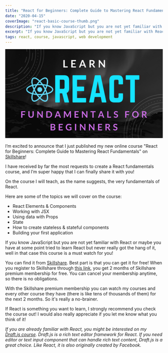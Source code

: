 ```yaml
---
title: "React for Beginners: Complete Guide to Mastering React Fundamentals"
date: "2020-04-15"
coverImage: "react-basic-course-thumb.png"
description: "If you know JavaScript but you are not yet familiar with React fundamentals, you are in the right place! This is a must watch for every web developer."
excerpt: "If you know JavaScript but you are not yet familiar with React fundamentals, you are in the right place! This is a must watch for every web developer."
tags: react, course, javascript, web development
---
```


[
![React Fundamentals Course](./images/react-basic-course-thumb.png)
](https://skl.sh/2XAKn7u)

I’m excited to announce that I just published my new online course "React for Beginners: Complete Guide to Mastering React Fundamentals" on [Skillshare](https://skl.sh/2XAKn7u)!

I have received by far the most requests to create a React fundamentals course, and I’m super happy that I can finally share it with you!

On the course I will teach, as the name suggests, the very fundamentals of React.

Here are some of the topics we will cover on the course:

- React Elements & Components
- Working with JSX
- Using data with Props
- State
- How to create stateless & stateful components
- Building your first application

If you know JavaScript but you are not yet familiar with React or maybe you have at some point tried to learn React but never really got the hang of it, well in that case this course is a must watch for you!

You can find it from [Skillshare](https://skl.sh/2XAKn7u). Best part is that you can get it for free! When you register to Skillshare through [this link](https://skl.sh/2XAKn7u), you get 2 months of Skillshare premium membership for free. You can cancel your membership anytime, so there is no obligations.

With the Skillshare premium membership you can watch my courses and every other course they have (there is like tens of thousands of them) for the next 2 months. So it's really a no-brainer.

If React is something you want to learn, I strongly recommend you check the course out! I would also really appreciate if you let me know what you think of it!

_If you are already familiar with React, you might be interested on my [Draft.js course](/blog/rich-text-editing-in-react-with-draft-js-course/). Draft.js is a rich text editor framework for React. If you need editor or text input component that can handle rich text content, Draft.js is a great choice. Like React, it is also originally created by Facebook._
